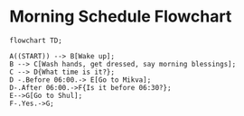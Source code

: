 # Morning Schedule Flowchart
```mermaid
flowchart TD;

A((START)) --> B[Wake up];
B --> C[Wash hands, get dressed, say morning blessings];
C --> D{What time is it?};
D -.Before 06:00.-> E[Go to Mikva];
D-.After 06:00.->F{Is it before 06:30?};
E-->G[Go to Shul];
F-.Yes.->G;
```
